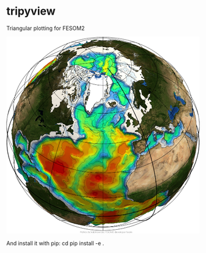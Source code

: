 # tripyview
Triangular plotting for FESOM2

![alt text](tripyview/tripyview_icon.png)

And install it with pip: 
cd <folder>
pip install -e .
